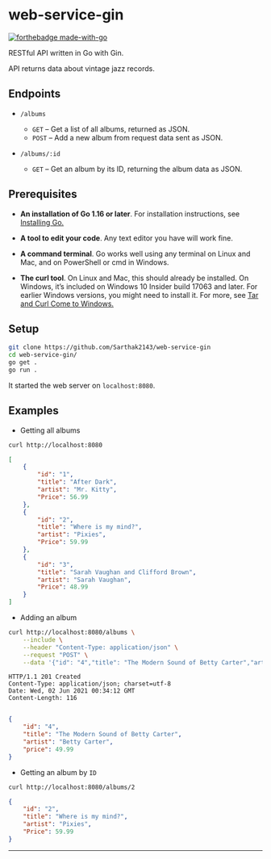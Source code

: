 # web-service-gin

[![forthebadge made-with-go](http://ForTheBadge.com/images/badges/made-with-go.svg)](https://go.dev/)

RESTful API written in Go with Gin.

API returns data about vintage jazz records.

## Endpoints

- ``/albums``

    - ``GET`` – Get a list of all albums, returned as JSON.
    - ``POST`` – Add a new album from request data sent as JSON.

- ``/albums/:id``

    - ``GET`` – Get an album by its ID, returning the album data as JSON.


## Prerequisites

- **An installation of Go 1.16 or later**. For installation instructions, see [Installing Go.](https://go.dev/doc/install)

- **A tool to edit your code**. Any text editor you have will work fine.

- **A command terminal**. Go works well using any terminal on Linux and Mac, and on PowerShell or cmd in Windows.

- **The curl tool**. On Linux and Mac, this should already be installed. On Windows, it’s included on Windows 10 Insider build 17063 and later. For earlier Windows versions, you might need to install it. For more, see [Tar and Curl Come to Windows.](https://docs.microsoft.com/en-us/virtualization/community/team-blog/2017/20171219-tar-and-curl-come-to-windows)

## Setup

```bash
git clone https://github.com/Sarthak2143/web-service-gin
cd web-service-gin/
go get .
go run .
```
It started the web server on `localhost:8080`.

## Examples

- Getting all albums

```bash
curl http://localhost:8080
```

```json
[
    {
        "id": "1",
        "title": "After Dark",
        "artist": "Mr. Kitty",
        "Price": 56.99
    },
    {
        "id": "2",
        "title": "Where is my mind?",
        "artist": "Pixies",
        "Price": 59.99
    },
    {
        "id": "3",
        "title": "Sarah Vaughan and Clifford Brown",
        "artist": "Sarah Vaughan",
        "Price": 48.99
    }
]
```

- Adding an album

```bash
curl http://localhost:8080/albums \
    --include \
    --header "Content-Type: application/json" \
    --request "POST" \
    --data '{"id": "4","title": "The Modern Sound of Betty Carter","artist": "Betty Carter","price": 49.99}'
```

```
HTTP/1.1 201 Created
Content-Type: application/json; charset=utf-8
Date: Wed, 02 Jun 2021 00:34:12 GMT
Content-Length: 116
```
```json

{
    "id": "4",
    "title": "The Modern Sound of Betty Carter",
    "artist": "Betty Carter",
    "price": 49.99
}
```

- Getting an album by `ID`

```bash
curl http://localhost:8080/albums/2
```

```json
{
    "id": "2",
    "title": "Where is my mind?",
    "artist": "Pixies",
    "Price": 59.99
}
```

---
